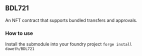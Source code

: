 ## BDL721

An NFT contract that supports bundled transfers and approvals.

### How to use

Install the submodule into your foundry project
`forge install daweth/BDL721`


